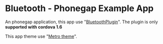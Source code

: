 Bluetooth - Phonegap Example App
================================

An phonegap application, this app use "[BluetoothPlugin]".
The plugin is only **supported with cordova 1.6**

This app theme use "[Metro theme]".

[BluetoothPlugin]: https://github.com/phonegap/phonegap-plugins/tree/master/Android/BluetoothPlugin
[Metro theme]: https://github.com/sgrebnov/jqmobile-metro-theme
